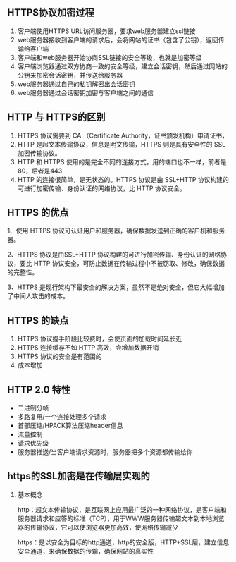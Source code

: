 ## HTTPS协议加密过程

1. 客户端使用HTTPS URL访问服务器，要求web服务器建立ssl链接
2. web服务器接收到客户端的请求后，会将网站的证书（包含了公钥），返回传输给客户端
3. 客户端和web服务器开始协商SSL链接的安全等级，也就是加密等级
4. 客户端浏览器通过双方协商一致的安全等级，建立会话密钥，然后通过网站的公钥来加密会话密钥，并传送给服务器
5. web服务器通过自己的私钥解密出会话密钥
6. web服务器通过会话密钥加密与客户端之间的通信

## HTTP 与 HTTPS的区别

1. HTTPS 协议需要到 CA （Certificate Authority，证书颁发机构）申请证书，
2. HTTP 是超文本传输协议，信息是明文传输，HTTPS 则是具有安全性的 SSL 加密传输协议。
3. HTTP 和 HTTPS 使用的是完全不同的连接方式，用的端口也不一样，前者是80，后者是443
4. HTTP 的连接很简单，是无状态的。HTTPS 协议是由 SSL+HTTP 协议构建的可进行加密传输、身份认证的网络协议，比 HTTP 协议安全。

## HTTPS 的优点

1、使用 HTTPS 协议可认证用户和服务器，确保数据发送到正确的客户机和服务器。

2、HTTPS 协议是由SSL+HTTP 协议构建的可进行加密传输、身份认证的网络协议，要比 HTTP 协议安全，可防止数据在传输过程中不被窃取、修改，确保数据的完整性。

3、HTTPS 是现行架构下最安全的解决方案，虽然不是绝对安全，但它大幅增加了中间人攻击的成本。

## HTTPS 的缺点

1. HTTPS 协议握手阶段比较费时，会使页面的加载时间延长近
2. HTTPS 连接缓存不如 HTTP 高效，会增加数据开销
3. HTTPS 协议的安全是有范围的
4. 成本增加

## HTTP 2.0 特性

- 二进制分帧
- 多路复用/一个连接处理多个请求
- 首部压缩/HPACK算法压缩header信息
- 流量控制
- 请求优先级
- 服务器推送/当客户端请求资源时，服务器把多个资源都传输给你

## https的SSL加密是在传输层实现的

1. 基本概念

   http：超文本传输协议，是互联网上应用最广泛的一种网络协议，是客户端和服务器请求和应答的标准（TCP），用于WWW服务器传输超文本到本地浏览器的传输协议，它可以使浏览器更加高效，使网络传输减少

   https：是以安全为目标的http通道，http的安全版，HTTP+SSL层，建立信息安全通道，来确保数据的传输，确保网站的真实性



